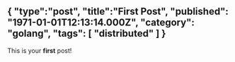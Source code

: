 {
  "type":"post",
  "title":"First Post",
  "published": "1971-01-01T12:13:14.000Z",
  "category": "golang",
  "tags": [ "distributed" ]
}
---
This is your __first__ post!
